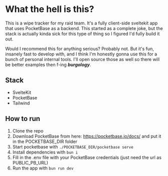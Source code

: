 # What the hell is this?

This is a wipe tracker for my raid team. It's a fully client-side sveltekit app that uses PocketBase as a backend. This started as a complete joke, but the stack is actually kinda sick for this type of thing so I figured I'd fully build it out.

Would I recommend this for anything serious? Probably not. But it's fun, insanely fast to develop with, and I think I'm honestly gonna use this for a bunch of personal internal tools. I'll open source those as well so there will be better examples then f-ing ***burgology***.

## Stack
- SvelteKit
- PocketBase
- Tailwind

## How to run
1. Clone the repo
2. Download PocketBase from here: https://pocketbase.io/docs/ and put it in the POCKETBASE_DIR folder
3. Start pocketbase with `./POCKETBASE_DIR/pocketbase serve`
4. Install dependencies with `bun i`
5. Fill in the .env file with your PocketBase credentials (just need the url as PUBLIC_PB_URL)
6. Run the app with `bun run dev`